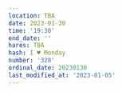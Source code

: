 ```yaml
---
location: TBA
date: 2023-01-30
time: '19:30'
end_date: ''
hares: TBA
hash: I ♥ Monday
number: '328'
ordinal_date: 20230130
last_modified_at: '2023-01-05'
---
```



